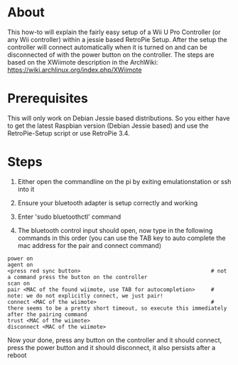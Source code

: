 # About
This how-to will explain the fairly easy setup of a Wii U Pro Controller (or any Wii controller) within a jessie based RetroPie Setup. After the setup the controller will connect automatically when it is turned on and can be disconnected of with the power button on the controller.
The steps are based on the XWiimote description in the ArchWiki: https://wiki.archlinux.org/index.php/XWiimote

# Prerequisites
This will only work on Debian Jessie based distributions. So you either have to get the latest Raspbian version (Debian Jessie based) and use the RetroPie-Setup script or use RetroPie 3.4.

# Steps
1. Either open the commandline on the pi by exiting emulationstation or ssh into it

2. Ensure your bluetooth adapter is setup correctly and working

3. Enter 'sudo bluetoothctl' command

4. The bluetooth control input should open, now type in the following commands in this order (you can use the TAB key to auto complete the mac address for the pair and connect command)
```shell
power on
agent on
<press red sync button>                                         # not a command press the button on the controller
scan on
pair <MAC of the found wiimote, use TAB for autocompletion>     # note: we do not explicitly connect, we just pair!
connect <MAC of the wiimote>                                    # there seems to be a pretty short timeout, so execute this immediately after the pairing command
trust <MAC of the wiimote>
disconnect <MAC of the wiimote>
```
Now your done, press any button on the controller and it should connect, press the power button and it should disconnect, it also persists after a reboot

